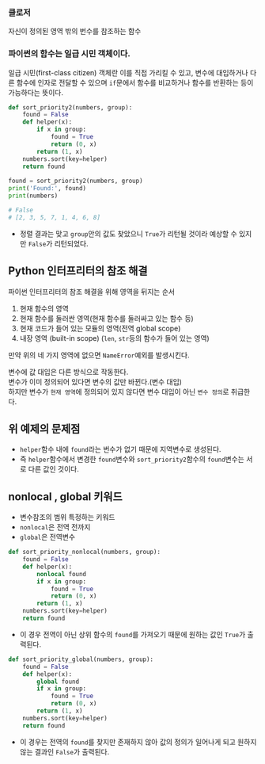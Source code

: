 ### 클로저
자신이 정의된 영역 밖의 번수를 참조하는 함수

### 파이썬의 함수는 일급 시민 객체이다.
일급 시민(first-class citizen) 객체란 이를 직접 가리킬 수 있고, 변수에 대입하거나 다른 함수에 인자로 전달할 수 있으며 `if`문에서 함수를 비교하거나 함수를 반환하는 등이 가능하다는 뜻이다.

```Python
def sort_priority2(numbers, group):  
	found = False  
	def helper(x):  
		if x in group:  
			found = True  
			return (0, x)  
		return (1, x)  
	numbers.sort(key=helper)  
	return found  
  
found = sort_priority2(numbers, group)  
print('Found:', found)
print(numbers)

# False
# [2, 3, 5, 7, 1, 4, 6, 8]
```
- 정렬 결과는 맞고 `group`안의 값도 찾았으니 `True`가 리턴될 것이라 예상할 수 있지만 `False`가 리턴되었다.

## Python 인터프리터의 참조 해결
파이썬 인터프리터의 참조 해결을 위해 영역을 뒤지는 순서
1. 현재 함수의 영역
2. 현재 함수를 둘러싼 영역(현재 함수를 둘러싸고 있는 함수 등)
3. 현재 코드가 들어 있는 모듈의 영역(전역 global scope)
4. 내장 영역 (built-in scope) (`len`, `str`등의 함수가 들어 있는 영역)

만약 위의 네 가지 영역에 없으면 `NameError`예외를 발생시킨다.

변수에 값 대입은 다른 방식으로 작동한다.\
변수가 이미 정의되어 있다면 변수의 값만 바뀐다.(변수 대입)\
하지만 변수가 `현재 영역`에 정의되어 있지 않다면 변수 대입이 아닌 `변수 정의`로 취급한다.

## 위 예제의 문제점
- `helper`함수 내에 `found`라는 번수가 없기 때문에 지역변수로 생성된다.
- 즉 `helper`함수에서 변경한 `found`변수와 `sort_priority2`함수의 `found`변수는 서로 다른 값인 것이다.

## nonlocal , global 키워드
- 변수참조의 범위 특정하는 키워드
- `nonlocal`은 전역 전까지
- `global`은 전역변수

```Python
def sort_priority_nonlocal(numbers, group):  
	found = False  
	def helper(x):  
		nonlocal found  
		if x in group:  
			found = True  
			return (0, x)  
		return (1, x)  
	numbers.sort(key=helper)  
	return found
```
- 이 경우 전역이 아닌 상위 함수의 `found`를 가져오기 때문에 원하는 값인 `True`가 출력된다.

```Python
def sort_priority_global(numbers, group):  
	found = False  
	def helper(x):  
		global found  
		if x in group:  
			found = True  
			return (0, x)  
		return (1, x)  
	numbers.sort(key=helper)  
	return found
```
- 이 경우는 전역의 `found`를 찾지만 존재하지 않아 값의 정의가 일어나게 되고 원하지 않는 결과인 `False`가 출력된다.